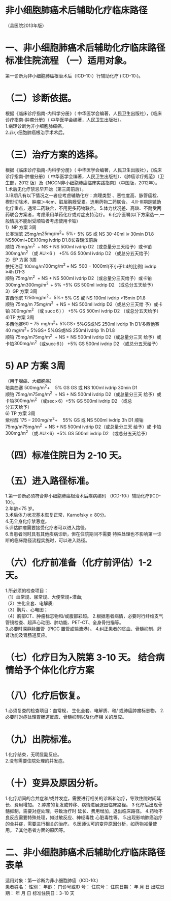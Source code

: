 # 非小细胞肺癌术后辅助化疗临床路径  
（县医院2013年版）  
# 一、非小细胞肺癌术后辅助化疗临床路径标准住院流程  （一）适用对象。  
第一诊断为非小细胞肺癌根治术后（ICD-10:）行辅助化疗
(ICD-10:)。  
# （二）诊断依据。  
根据《临床诊疗指南-内科学分册》（ 中华医学会编著，人民卫生出版社），《临床诊疗指南-肿瘤分册》（ 中华医学会编著，人民卫生出版社）。  
1.病理诊断为非小细胞肺癌癌。  
   2.非小细胞肺癌根治手术术后。  
# （三）治疗方案的选择。  
根据《临床诊疗指南-内科学分册》（ 中华医学会编著，人民卫生出版社），《临床诊疗指南-肿瘤分册》（ 中华医学会编著，人民卫生出版社）、《肺癌诊疗规范》（卫生部，2012 版）及《NCCN非小细胞肺癌临床实践指南》（中国版，2012年）。  
1.术后无化疗禁忌早开始（第三周前后）。  
3.IB期凡有以下情况之一者应考虑辅助化疗：病理类型 、恶性度高、脉管癌栓、楔形切除术、肿瘤＞4cm、脏层胸膜受累。选用药物二药联合。     4.II-III期是辅助化疗重点，通常二药联合，不用更多药物联合。     5.体力状况差、高龄、不耐受两药联合方案者，考虑采用单药化疗或对症支持治疗。     6.化疗医嘱(以下方案选一,一般情况不能耐受顺铂者考虑使用卡铂)  
1）NP 方案    3周  
长春瑞滨 25mg/m$25\mathrm{{mg/m^{2}}{+}\;\,}5\%$+ 5% GS 或 NS  30-40ml iv  30min D1.8  
    NS500ml+DEX10mg ivdrip  D1.8长春瑞滨前后  
顺铂  $75\mathrm{{mg/m}^{2}\ \mathrm{~+~}\mathrm{{NS}}}$  + NS  500ml ivdrip    D2（或总量分三天给予）或卡铂 $300\mathrm{{m}g/\mathrm{{m}^{2}}}$  （或 $\mathrm{AU}\!\times\!6$ ） $+5\%$  GS  500ml ivdrip    D2 （或总分五天给予）  
2）EP 方案    3周  
依托泊苷 100mg/m$100\mathrm{{mg/m^{2}+N S}\;\;}500{-}1000\mathrm{{m}l}$(不小于1:4的比例) ivdrip  ≥4h D1-3  
顺铂  $75\mathrm{{mg/m^{2}}\ \ \mathrm{{+}\ N S}}$  + NS  500ml ivdrip   D2（或总量分三天给予）或卡铂300mg/m$300\mathrm{mg/m^{2}\,+5\%}$ +5% GS  500ml ivdrip   D2 （或总分五天给予）  
3）GP 方案    3周  
吉西他滨 $1250\mathrm{{mg/m^{2}}{+}\;\;}5\%$+ 5% GS 或 NS 100ml ivdrip  >15min D1.8  
顺铂  75mg/m $75\mathrm{{mg/m^{2}}\ \ \mathrm{{+}\ N S}}$   + NS  500ml ivdrip   D2（或总分三天给 予）或卡铂 $300\mathrm{{m}g/\mathrm{{m}^{2}}}$ （或 $\mathrm{succ}\,6\,)$ ）  $+5\%$  GS  500ml ivdrip   D2 
 （或总分五天给予）  
4)TP 方案    3周  
多西他赛$60{-}75~\mathrm{\,mg/m^{2}{+}\,\,5\%G S}$+ 5%GS或NS 250ml ivdrip 1h D1/多西他赛$40\;\mathrm{mg/m^{2}}+\;5\%\mathrm{GS}$+ 5%GS或NS 250ml ivdrip 1h D1.8  
顺铂 75mg/m$75\mathrm{{mg/m^{2}}\ \ \mathrm{{+}\ N S}}$  + NS  500ml ivdrip   D2（或总量分三天 给予）或  卡铂$300\mathrm{{m}g/\mathrm{{m}^{2}}}$（或$\mathrm{succ}\,6\,)$） $+5\%$ GS  500ml ivdrip   D2 （或总分五天给予）  
#    5) AP 方案    3周  
（用于腺癌、大细胞癌）  
培美曲塞  $500\mathrm{{mg/m^{2}+\quad5\%\ G S}}$  GS 或 NS  100ml ivdrip   30min  D1  
顺铂  75mg/m$75\mathrm{{mg/m^{2}}\ \ \mathrm{{+}\ N S}}$  + NS  500ml ivdrip   D2（或总量分三天 给予）或  卡铂$300\mathrm{{m}g/\mathrm{{m}^{2}}}$ （或$\mathrm{sec}\!\times\!6$）$+5\%$ GS  500ml ivdrip   D2 （或总  
分五天给予）  
6) TP 方案    3周  
紫杉醇 $175{-}200\mathrm{mg/m^{2}}+\quad5$$5\%$ GS 或 NS  500ml ivdrip  3h D1       顺铂  75mg/m$75\mathrm{{mg/m^{2}}\ \ \mathrm{{+}\ N S}}$  + NS  500ml ivdrip   D2（或总量分三天 给予）或  卡铂$300\mathrm{{m}g/\mathrm{{m}^{2}}}$ （或$.\mathrm{AU}\!\times\!6$）$+5\%$ GS  500ml ivdrip   D2 （或总分五天给予）  
# （四）标准住院日为 2-10 天。  
# （五）进入路径标准。  
1.第一诊断必须符合非小细胞肺癌根治术后疾病编码
（ICD-10:）辅助化疗(ICD-10:)。  
  2.年龄$<\!75$ 岁。  
  3.术后体力状况基本恢复正常，Karnofsky${\geqslant}80$分。  
  4.无全身化疗禁忌症。  
  5.评估肿瘤需要接受化疗者可以进入路径。  
  6.当患者同时具有其他疾病诊断，但在住院期间不需要 特殊处理也不影响第一诊断的临床路径流程实施时，可以进入路径。  
# （六）化疗前准备（化疗前评估）1-2 天。  
1.所必须的检查项目：  
 （1）血常规、尿常规、大便常规+潜血;  
 （2）生化全套、电解质;  
 （3）胸片、心电图；  
 （4）胸部CT、肿瘤标志物和/或腹部彩超。 
  2.根据患者病情，必要时行纤维支气管镜检查、超声心动图、肺功能、PET-CT、全身骨扫描等。  
  3.必要时深静脉置管（PICC 置管或输液港）。 
  4.纠正患者的贫血、骨髓抑制、肝肾功能及胃肠道反应。  
#  （七）化疗日为入院第 3-10 天。    结合病情给予个体化化疗方案  
# （八）化疗后恢复。  
1.必须复查的检查项目：血常规， 生化全套、电解质、和/ 或肺癌肿瘤标志物。    2.必要时对症处理胃肠道反应、骨髓抑制以及化疗相  关的反应。  
# （九）出院标准。  
1.化疗结束，无明显副反应。  
  2.没有需要住院处理的并发症。  
# （十）变异及原因分析。  
1.化疗期间的合并症和/或并发症，需要进行相关的诊断和治疗，导致住院时间延长、费用增加。 
  2.肿瘤的复发或转移、病情进展退出临床路径。 
  3 化疗后出现骨髓抑制，需要对症处理，导致治疗时 延长、费用增加，退出临床路径。   4.药物不良反应需要特殊处理，如过敏反应、神经毒性 心脏毒性等。 
  5.出现影响肺癌治疗的合并症，需要进行相关的治疗。 
  6.医师认可的变异原因分析，如药物减量使用。 7.其他患者方面的原因等。  
# 二、非小细胞肺癌术后辅助化疗临床路径表单  
适用对象：第一诊断为非小细胞肺癌（ICD-10:）  
患者姓名：           性别：      年龄：    门诊号或ID 号：       住院号：       住院日期：       年   月   日 出院日期：      年   月   日 标准住院日：3–10 天  
